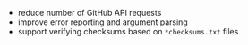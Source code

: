  * reduce number of GitHub API requests
 * improve error reporting and argument parsing
 * support verifying checksums based on `*checksums.txt` files
